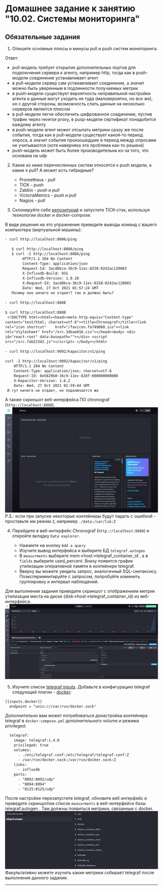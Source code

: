 # Домашнее задание к занятию "10.02. Системы мониторинга"

## Обязательные задания

1. Опишите основные плюсы и минусы pull и push систем мониторинга.  

Ответ:  
- pull-модель требует открытия дополнительных портов для подключения сервера к агенту, например http, тогда как в push-модели соединение устанавливает агент
- в pull-модели сервер сам устанавливает соединение, а значит можно быть уверенным в подлинности получаемых метрик
- в push-модели существует вероятность неправильной настройки агента и данные могут уходить не туда (маловероятно, но все же), но с другой стороны, возможность слать данные на несколько серверов является плюсом
- в pull-модели легче обеспечить шифрованное соединение, пустив трафик через reverse proxy, в pusр-модели сертификат понадобится каждому агенту
- в push-модели агент может отсылать метрики сразу же после события, тогда как в pull-модели существует какой-то период опроса, а значит события произошедшие в период между опросами не учитываются (хотя наверняка эта проблема как-то решена)
- push-модель может быть более производительна из-за того, что основана на udp

2. Какие из ниже перечисленных систем относятся к push модели, а какие к pull? А может есть гибридные?

    - Prometheus - *pull*
    - TICK - *push*
    - Zabbix - *push и pull*
    - VictoriaMetrics - *push и pull*
    - Nagios - *pull*

3. Склонируйте себе [репозиторий](https://github.com/influxdata/sandbox/tree/master) и запустите TICK-стэк, 
используя технологии docker и docker-compose.

В виде решения на это упражнение приведите выводы команд с вашего компьютера (виртуальной машины):

    - curl http://localhost:8086/ping  
    
       $ curl http://localhost:8086/ping
       $ curl -I http://localhost:8086/ping
            HTTP/1.1 204 No Content
            Content-Type: application/json
            Request-Id: 3acd8bca-36c9-11ec-8258-0242ac120003
            X-Influxdb-Build: OSS
            X-Influxdb-Version: 1.8.10
            X-Request-Id: 3acd8bca-36c9-11ec-8258-0242ac120003
            Date: Wed, 27 Oct 2021 01:57:24 GMT
       Почему оно ничего не отдает? так и должно быть?  
       
    - curl http://localhost:8888  
    
    $ curl http://localhost:8888
     <!DOCTYPE html><html><head><meta http-equiv="Content-type" content="text/html; charset=utf-8"><title>Chronograf</title><link rel="icon shortcut"    href="/favicon.fa749080.ico"><link rel="stylesheet" href="/src.3dbae016.css"></head><body> <div id="react-root" data-basepath=""></div> <script src="/src.fab22342.js"></script> </body></html>
    
    - curl http://localhost:9092/kapacitor/v1/ping  
    
    curl -I http://localhost:9092/kapacitor/v1/ping
        HTTP/1.1 204 No Content
        Content-Type: application/json; charset=utf-8
        Request-Id: 8e5829b0-36c9-11ec-828f-000000000000
        X-Kapacitor-Version: 1.6.2
        Date: Wed, 27 Oct 2021 01:59:44 GMT
     И тут ничего не отдает, но подключается же

А также скриншот веб-интерфейса ПО chronograf (`http://localhost:8888`). 
![Chronograf](img/10-monitoring-02-systems.jpg)
P.S.: если при запуске некоторые контейнеры будут падать с ошибкой - проставьте им режим `Z`, например
`./data:/var/lib:Z`

4. Перейдите в веб-интерфейс Chronograf (`http://localhost:8888`) и откройте вкладку `Data explorer`.

    - Нажмите на кнопку `Add a query`
    - Изучите вывод интерфейса и выберите БД `telegraf.autogen`
    - В `measurments` выберите mem->host->telegraf_container_id , а в `fields` выберите used_percent. 
    Внизу появится график утилизации оперативной памяти в контейнере telegraf.
    - Вверху вы можете увидеть запрос, аналогичный SQL-синтаксису. 
    Поэкспериментируйте с запросом, попробуйте изменить группировку и интервал наблюдений.

Для выполнения задания приведите скриншот с отображением метрик утилизации места на диске 
(disk->host->telegraf_container_id) из веб-интерфейса.
![chronograf disk usage](img/10-monitoring-02-systems-2.jpg)

5. Изучите список [telegraf inputs](https://github.com/influxdata/telegraf/tree/master/plugins/inputs). 
Добавьте в конфигурацию telegraf следующий плагин - [docker](https://github.com/influxdata/telegraf/tree/master/plugins/inputs/docker):
```
[[inputs.docker]]
  endpoint = "unix:///var/run/docker.sock"
```

Дополнительно вам может потребоваться донастройка контейнера telegraf в `docker-compose.yml` дополнительного volume и 
режима privileged:
```
  telegraf:
    image: telegraf:1.4.0
    privileged: true
    volumes:
      - ./etc/telegraf.conf:/etc/telegraf/telegraf.conf:Z
      - /var/run/docker.sock:/var/run/docker.sock:Z
    links:
      - influxdb
    ports:
      - "8092:8092/udp"
      - "8094:8094"
      - "8125:8125/udp"
```

После настройке перезапустите telegraf, обновите веб интерфейс и приведите скриншотом список `measurments` в 
веб-интерфейсе базы telegraf.autogen . Там должны появиться метрики, связанные с docker.
![chronograf docker metrics](img/10-monitoring-02-systems-3.jpg)  
Факультативно можете изучить какие метрики собирает telegraf после выполнения данного задания.

---
